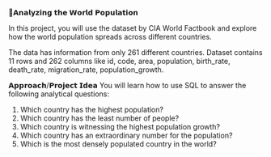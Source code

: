 🎯𝗔𝗻𝗮𝗹𝘆𝘇𝗶𝗻𝗴 𝘁𝗵𝗲 𝗪𝗼𝗿𝗹𝗱 𝗣𝗼𝗽𝘂𝗹𝗮𝘁𝗶𝗼𝗻 

In this project, you will use the dataset by CIA World Factbook and explore how the world population spreads across different countries. 

The data has information from only 261 different countries. Dataset contains 11 rows and 262 columns like id, code, area, population, birth_rate, death_rate, migration_rate, population_growth.

𝗔𝗽𝗽𝗿𝗼𝗮𝗰𝗵/𝗣𝗿𝗼𝗷𝗲𝗰𝘁 𝗜𝗱𝗲𝗮 
You will learn how to use SQL to answer the following analytical questions: 
1. Which country has the highest population?
2. Which country has the least number of people? 
3. Which country is witnessing the highest population growth? 
4. Which country has an extraordinary number for the population? 
5. Which is the most densely populated country in the world?

